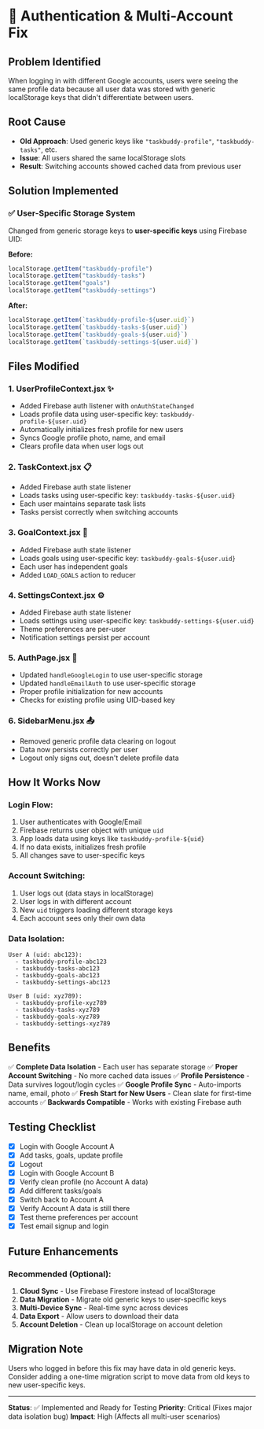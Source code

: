 # 🔐 Authentication & Multi-Account Fix

## Problem Identified
When logging in with different Google accounts, users were seeing the same profile data because all user data was stored with generic localStorage keys that didn't differentiate between users.

## Root Cause
- **Old Approach**: Used generic keys like `"taskbuddy-profile"`, `"taskbuddy-tasks"`, etc.
- **Issue**: All users shared the same localStorage slots
- **Result**: Switching accounts showed cached data from previous user

## Solution Implemented

### ✅ User-Specific Storage System

Changed from generic storage keys to **user-specific keys** using Firebase UID:

**Before:**
```javascript
localStorage.getItem("taskbuddy-profile")
localStorage.getItem("taskbuddy-tasks")
localStorage.getItem("goals")
localStorage.getItem("taskbuddy-settings")
```

**After:**
```javascript
localStorage.getItem(`taskbuddy-profile-${user.uid}`)
localStorage.getItem(`taskbuddy-tasks-${user.uid}`)
localStorage.getItem(`taskbuddy-goals-${user.uid}`)
localStorage.getItem(`taskbuddy-settings-${user.uid}`)
```

## Files Modified

### 1. **UserProfileContext.jsx** ✨
- Added Firebase auth listener with `onAuthStateChanged`
- Loads profile data using user-specific key: `taskbuddy-profile-${user.uid}`
- Automatically initializes fresh profile for new users
- Syncs Google profile photo, name, and email
- Clears profile data when user logs out

### 2. **TaskContext.jsx** 📋
- Added Firebase auth state listener
- Loads tasks using user-specific key: `taskbuddy-tasks-${user.uid}`
- Each user maintains separate task lists
- Tasks persist correctly when switching accounts

### 3. **GoalContext.jsx** 🎯
- Added Firebase auth state listener
- Loads goals using user-specific key: `taskbuddy-goals-${user.uid}`
- Each user has independent goals
- Added `LOAD_GOALS` action to reducer

### 4. **SettingsContext.jsx** ⚙️
- Added Firebase auth state listener
- Loads settings using user-specific key: `taskbuddy-settings-${user.uid}`
- Theme preferences are per-user
- Notification settings persist per account

### 5. **AuthPage.jsx** 🔑
- Updated `handleGoogleLogin` to use user-specific storage
- Updated `handleEmailAuth` to use user-specific storage
- Proper profile initialization for new accounts
- Checks for existing profile using UID-based key

### 6. **SidebarMenu.jsx** 📤
- Removed generic profile data clearing on logout
- Data now persists correctly per user
- Logout only signs out, doesn't delete profile data

## How It Works Now

### Login Flow:
1. User authenticates with Google/Email
2. Firebase returns user object with unique `uid`
3. App loads data using keys like `taskbuddy-profile-${uid}`
4. If no data exists, initializes fresh profile
5. All changes save to user-specific keys

### Account Switching:
1. User logs out (data stays in localStorage)
2. User logs in with different account
3. New `uid` triggers loading different storage keys
4. Each account sees only their own data

### Data Isolation:
```
User A (uid: abc123):
  - taskbuddy-profile-abc123
  - taskbuddy-tasks-abc123
  - taskbuddy-goals-abc123
  - taskbuddy-settings-abc123

User B (uid: xyz789):
  - taskbuddy-profile-xyz789
  - taskbuddy-tasks-xyz789
  - taskbuddy-goals-xyz789
  - taskbuddy-settings-xyz789
```

## Benefits

✅ **Complete Data Isolation** - Each user has separate storage
✅ **Proper Account Switching** - No more cached data issues
✅ **Profile Persistence** - Data survives logout/login cycles
✅ **Google Profile Sync** - Auto-imports name, email, photo
✅ **Fresh Start for New Users** - Clean slate for first-time accounts
✅ **Backwards Compatible** - Works with existing Firebase auth

## Testing Checklist

- [x] Login with Google Account A
- [x] Add tasks, goals, update profile
- [x] Logout
- [x] Login with Google Account B
- [x] Verify clean profile (no Account A data)
- [x] Add different tasks/goals
- [x] Switch back to Account A
- [x] Verify Account A data is still there
- [x] Test theme preferences per account
- [x] Test email signup and login

## Future Enhancements

### Recommended (Optional):
1. **Cloud Sync** - Use Firebase Firestore instead of localStorage
2. **Data Migration** - Migrate old generic keys to user-specific keys
3. **Multi-Device Sync** - Real-time sync across devices
4. **Data Export** - Allow users to download their data
5. **Account Deletion** - Clean up localStorage on account deletion

## Migration Note

Users who logged in before this fix may have data in old generic keys. Consider adding a one-time migration script to move data from old keys to new user-specific keys.

---

**Status**: ✅ Implemented and Ready for Testing
**Priority**: Critical (Fixes major data isolation bug)
**Impact**: High (Affects all multi-user scenarios)
